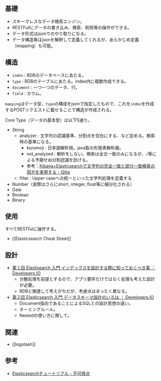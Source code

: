 基礎
----

* スキーマレスなデータ検索エンジン。
* RESTFullにデータの書き込み、検索、削除等の操作ができる。
* データ形式はjsonでのやり取りになる。
* データ構造等はjsonを解釈して定義してくれるが、あらかじめ定義（mapping）も可能。

構造
----

* `index` : RDBのデータベースにあたる。
* `type` : RDBのテーブルにあたる。index内に複数作成できる。
* `document` : 一つ一つのデータ、行。
* `field` : カラム。

`mapping`はデータ型、`type`の構成をjsonで指定したもので、これを`index`を作成するPOSTリクエストに載せることで構造が作成される。

Core Type（データの基本型）は以下5通り。

* String
  * analyzer : 文字列の認識基準、分割点を空白にする、など定める。検索時の基準になる。
    * kuromoji : 日本語解析用。java製の形態素解析器。
    * not_analyzed : 解析をしない。検索は全文一致のみになるが、`/`等による予期せぬ分割認識を防げる。
    * 参考：[Kibana+Elasticsearchで文字列の完全一致と部分一致検索の両方を実現する - Qiita](http://qiita.com/harukasan/items/4ec517d8d96f557367e1)
  * filter : Upper caseへの統一といった文字列処理を定義する
* Number（実際はさらにshort, integer, float等に細分化される）
* Date
* Boolean
* Binary

使用
----

すべてRESTfulに操作する。

* [[Elasticsearch Cheat Sheet]]

設計
----

* [第１回 Elastisearch 入門 インデックスを設計する際に知っておくべき事 ｜ Developers.IO](http://dev.classmethod.jp/server-side/elasticsearch-getting-started-01/)
  * 分散処理を前提とするので、アプリ要件だけではなく処理も考えた設計が必要。
  * RDBと関連して考えがちだが、考慮点はまったく異なる。
* [第２回 Elasticsearch 入門 データスキーマ設計のいろは ｜ Developers.IO](http://dev.classmethod.jp/server-side/elasticsearch-getting-started-02/)
  * Document指向であることによるSQLとの設計思想の違い。
  * ネーミングルール。
  * Nestedの使い方に関して。

関連
----

* [[logstash]]

参考
----

* [Elasticsearchチュートリアル - 不可視点](http://code46.hatenablog.com/entry/2014/01/21/115620)
